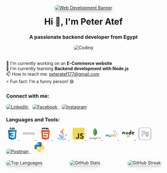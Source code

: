 <div align="center">
    <a href="https://rishavchanda.io" target="_blank">
        <img src="https://b1463816.smushcdn.com/1463816/wp-content/uploads/2015/04/banner-web-development.png?lossy=2&strip=1&webp=1" alt="Web Development Banner" style="max-width: 100%; border-radius: 8px; box-shadow: 0 4px 8px rgba(0,0,0,0.2);" />
    </a>
    <h1 style="margin-top: 20px;">Hi 👋, I'm Peter Atef</h1>
    <h3 style="font-weight: bold;">A passionate backend developer from Egypt</h3>
</div>

<div align="center">
    <img src="https://user-images.githubusercontent.com/74038190/212749447-bfb7e725-6987-49d9-ae85-2015e3e7cc41.gif" alt="Coding" width="400" style="border-radius: 8px; margin-bottom: 20px;" />
</div>

<div style="margin-bottom: 20px;">
    <ul style="list-style-type: none; padding-left: 0;">
        <li>🔭 I'm currently working on an <strong>E-Commerce website</strong></li>
        <li>🌱 I'm currently learning <strong>Backend development with Node.js</strong></li>
        <li>📫 How to reach me: <a href="mailto:peteratef177@gmail.com">peteratef177@gmail.com</a></li>
        <li>⚡ Fun fact: I'm a funny person! 😄</li>
    </ul>
</div>

<h3 align="left">Connect with me:</h3>
<p align="left">
    <a href="https://linkedin.com/in/peter atef" target="_blank" style="margin-right: 10px;">
        <img src="https://raw.githubusercontent.com/rahuldkjain/github-profile-readme-generator/master/src/images/icons/Social/linked-in-alt.svg" alt="LinkedIn" height="30" width="40" style="border-radius: 5px;" />
    </a>
    <a href="https://fb.com/peter atef" target="_blank" style="margin-right: 10px;">
        <img src="https://raw.githubusercontent.com/rahuldkjain/github-profile-readme-generator/master/src/images/icons/Social/facebook.svg" alt="Facebook" height="30" width="40" style="border-radius: 5px;"/>
    </a>
    <a href="https://instagram.com/peter atef" target="_blank">
        <img src="https://raw.githubusercontent.com/rahuldkjain/github-profile-readme-generator/master/src/images/icons/Social/instagram.svg" alt="Instagram" height="30" width="40" style="border-radius: 5px;"/>
    </a>
</p>

<h3 align="left">Languages and Tools:</h3>
<p align="left">
    <a href="https://www.w3schools.com/css/" target="_blank" rel="noreferrer" style="margin-right: 10px;">
        <img src="https://raw.githubusercontent.com/devicons/devicon/master/icons/css3/css3-original-wordmark.svg" alt="CSS3" height="40" width="40" style="border-radius: 5px;"/>
    </a>
    <a href="https://expressjs.com" target="_blank" rel="noreferrer" style="margin-right: 10px;">
        <img src="https://raw.githubusercontent.com/devicons/devicon/master/icons/express/express-original-wordmark.svg" alt="Express.js" height="40" width="40" style="border-radius: 5px;"/>
    </a>
    <a href="https://www.w3.org/html/" target="_blank" rel="noreferrer" style="margin-right: 10px;">
        <img src="https://raw.githubusercontent.com/devicons/devicon/master/icons/html5/html5-original-wordmark.svg" alt="HTML5" height="40" width="40" style="border-radius: 5px;"/>
    </a>
    <a href="https://www.java.com" target="_blank" rel="noreferrer" style="margin-right: 10px;">
        <img src="https://raw.githubusercontent.com/devicons/devicon/master/icons/java/java-original.svg" alt="Java" height="40" width="40" style="border-radius: 5px;"/>
    </a>
    <a href="https://developer.mozilla.org/en-US/docs/Web/JavaScript" target="_blank" rel="noreferrer" style="margin-right: 10px;">
        <img src="https://raw.githubusercontent.com/devicons/devicon/master/icons/javascript/javascript-original.svg" alt="JavaScript" height="40" width="40" style="border-radius: 5px;"/>
    </a>
    <a href="https://www.mongodb.com/" target="_blank" rel="noreferrer" style="margin-right: 10px;">
        <img src="https://raw.githubusercontent.com/devicons/devicon/master/icons/mongodb/mongodb-original-wordmark.svg" alt="MongoDB" height="40" width="40" style="border-radius: 5px;"/>
    </a>
    <a href="https://www.mysql.com/" target="_blank" rel="noreferrer" style="margin-right: 10px;">
        <img src="https://raw.githubusercontent.com/devicons/devicon/master/icons/mysql/mysql-original-wordmark.svg" alt="MySQL" height="40" width="40" style="border-radius: 5px;"/>
    </a>
    <a href="https://nodejs.org" target="_blank" rel="noreferrer" style="margin-right: 10px;">
        <img src="https://raw.githubusercontent.com/devicons/devicon/master/icons/nodejs/nodejs-original-wordmark.svg" alt="Node.js" height="40" width="40" style="border-radius: 5px;"/>
    </a>
    <a href="https://www.photoshop.com/en" target="_blank" rel="noreferrer" style="margin-right: 10px;">
        <img src="https://raw.githubusercontent.com/devicons/devicon/master/icons/photoshop/photoshop-line.svg" alt="Photoshop" height="40" width="40" style="border-radius: 5px;"/>
    </a>
    <a href="https://postman.com" target="_blank" rel="noreferrer" style="margin-right: 10px;">
        <img src="https://www.vectorlogo.zone/logos/getpostman/getpostman-icon.svg" alt="Postman" height="40" width="40" style="border-radius: 5px;"/>
    </a>
    <a href="https://www.python.org" target="_blank" rel="noreferrer">
        <img src="https://raw.githubusercontent.com/devicons/devicon/master/icons/python/python-original.svg" alt="Python" height="40" width="40" style="border-radius: 5px;"/>
    </a>
</p>

<div style="display: flex; flex-wrap: wrap; justify-content: space-between; margin-top: 20px;">
    <img src="https://github-readme-stats.vercel.app/api/top-langs?username=peter17710&show_icons=true&locale=en&layout=compact" alt="Top Languages" style="margin-bottom: 20px; border-radius: 8px; box-shadow: 0 4px 8px rgba(0,0,0,0.2);" />
    <img src="https://github-readme-stats.vercel.app/api?username=peter17710&show_icons=true&locale=en" alt="GitHub Stats" style="margin-bottom: 20px; border-radius: 8px; box-shadow: 0 4px 8px rgba(0,0,0,0.2);" />
    <img src="https://github-readme-streak-stats.herokuapp.com/?user=peter17710" alt="GitHub Streak" style="margin-bottom: 20px; border-radius: 8px; box-shadow: 0 4px 8px rgba(0,0,0,0.2);" />
</div>
